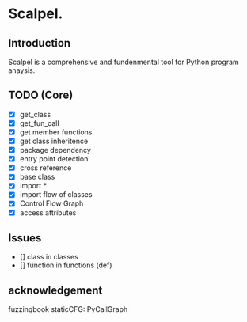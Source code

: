 # Scalpel.
## Introduction
Scalpel is a comprehensive and fundenmental tool for Python program anaysis. 

## TODO (Core)
- [x] get_class
- [x] get_fun_call
- [x] get member functions
- [x] get class inheritence
- [x] package dependency
- [x] entry point detection
- [x] cross reference	
- [x] base class 
- [x] import * 
- [x] import flow of classes
- [x] Control Flow Graph
- [x] access attributes
## Issues
- [] class in classes
- [] function in functions (def)

## acknowledgement

fuzzingbook
staticCFG:
PyCallGraph


